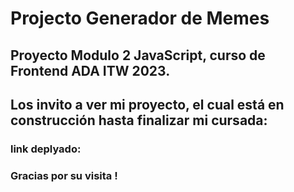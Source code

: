 # Projecto Generador de Memes

## Proyecto Modulo 2 JavaScript, curso de Frontend ADA ITW 2023.



## Los invito a ver mi proyecto, el cual está en construcción hasta finalizar mi cursada:

### link deplyado: 


### Gracias por su visita !


